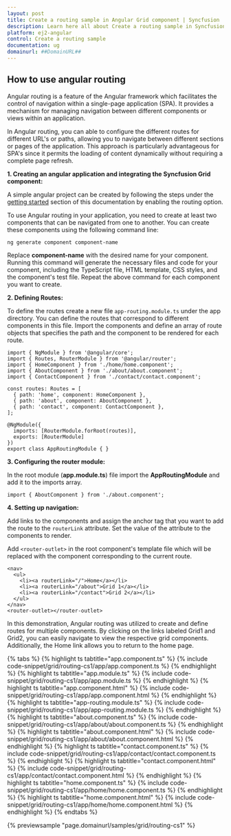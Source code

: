 ```yaml
---
layout: post
title: Create a routing sample in Angular Grid component | Syncfusion
description: Learn here all about Create a routing sample in Syncfusion Angular Grid component of Syncfusion Essential JS 2 and more.
platform: ej2-angular
control: Create a routing sample
documentation: ug
domainurl: ##DomainURL##
---
```


## How to use angular routing

Angular routing is a feature of the Angular framework which facilitates the control of navigation within a single-page application (SPA). It provides a mechanism for managing navigation between different components or views within an application.

In Angular routing, you can able to configure the different routes for different URL's or paths, allowing you to navigate between different sections or pages of the application. This approach is particularly advantageous for SPA's since it permits the loading of content dynamically without requiring a complete page refresh.

**1. Creating an angular application and integrating the Syncfusion Grid component:**

A simple angular project can be created by following the steps under the [getting started](https://ej2.syncfusion.com/angular/documentation/grid/getting-started) section of this documentation by enabling the routing option.

To use Angular routing in your application, you need to create at least two components that can be navigated from one to another. You can create these components using the following command line:

```
ng generate component component-name
```
Replace **component-name** with the desired name for your component. Running this command will generate the necessary files and code for your component, including the TypeScript file, HTML template, CSS styles, and the component's test file. Repeat the above command for each component you want to create.

**2. Defining Routes:**

To define the routes create a new file `app-routing.module.ts` under the app directory. You can define the routes that correspond to different components in this file. Import the components and define an array of route objects that specifies the path and the component to be rendered for each route.

```
import { NgModule } from '@angular/core';
import { Routes, RouterModule } from '@angular/router';
import { HomeComponent } from './home/home.component';
import { AboutComponent } from './about/about.component';
import { ContactComponent } from './contact/contact.component';

const routes: Routes = [
  { path: 'home', component: HomeComponent },
  { path: 'about', component: AboutComponent },
  { path: 'contact', component: ContactComponent },
];

@NgModule({
  imports: [RouterModule.forRoot(routes)],
  exports: [RouterModule]
})
export class AppRoutingModule { }

```

**3. Configuring the router module:**

In the root module (**app.module.ts**) file import the **AppRoutingModule** and add it to the imports array.

```
import { AboutComponent } from './about.component';
```

**4. Setting up navigation:**

Add links to the components and assign the anchor tag that you want to add the route to the `routerLink` attribute. Set the value of the attribute to the components to render.

Add `<router-outlet>` in the root component's template file which will be replaced with the component corresponding to the current route.

```
<nav>
  <ul>
    <li><a routerLink="/">Home</a></li>
    <li><a routerLink="/about">Grid 1</a></li>
    <li><a routerLink="/contact">Grid 2</a></li>
  </ul>
</nav>
<router-outlet></router-outlet>
```
In this demonstration, Angular routing was utilized to create and define routes for multiple components. By clicking on the links labeled Grid1 and Grid2, you can easily navigate to view the respective grid components. Additionally, the Home link allows you to return to the home page.

{% tabs %}
{% highlight ts tabtitle="app.component.ts" %}
{% include code-snippet/grid/routing-cs1/app/app.component.ts %}
{% endhighlight %}
{% highlight ts tabtitle="app.module.ts" %}
{% include code-snippet/grid/routing-cs1/app/app.module.ts %}
{% endhighlight %}
{% highlight ts tabtitle="app.component.html" %}
{% include code-snippet/grid/routing-cs1/app/app.component.html %}
{% endhighlight %}
{% highlight ts tabtitle="app-routing.module.ts" %}
{% include code-snippet/grid/routing-cs1/app/app-routing.module.ts %}
{% endhighlight %}
{% highlight ts tabtitle="about.component.ts" %}
{% include code-snippet/grid/routing-cs1/app/about/about.component.ts %}
{% endhighlight %}
{% highlight ts tabtitle="about.component.html" %}
{% include code-snippet/grid/routing-cs1/app/about/about.component.html %}
{% endhighlight %}
{% highlight ts tabtitle="contact.component.ts" %}
{% include code-snippet/grid/routing-cs1/app/contact/contact.component.ts %}
{% endhighlight %}
{% highlight ts tabtitle="contact.component.html" %}
{% include code-snippet/grid/routing-cs1/app/contact/contact.component.html %}
{% endhighlight %}
{% highlight ts tabtitle="home.component.ts" %}
{% include code-snippet/grid/routing-cs1/app/home/home.component.ts %}
{% endhighlight %}
{% highlight ts tabtitle="home.component.html" %}
{% include code-snippet/grid/routing-cs1/app/home/home.component.html %}
{% endhighlight %}
{% endtabs %}
  
{% previewsample "page.domainurl/samples/grid/routing-cs1" %}
